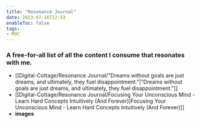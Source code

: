 ```yaml
---
title: "Resonance Journal"
date: 2023-07-26T22:53
enableToc: false
tags:
- MOC
---
```

### A free-for-all list of all the content I consume that resonates with me. 

- [[Digital-Cottage/Resonance Journal/"Dreams without goals are just dreams, and ultimately, they fuel disappointment."|"Dreams without goals are just dreams, and ultimately, they fuel disappointment."]]
- [[Digital-Cottage/Resonance Journal/Focusing Your Unconscious Mind - Learn Hard Concepts Intuitively (And Forever)|Focusing Your Unconscious Mind - Learn Hard Concepts Intuitively (And Forever)]]
- **images**



